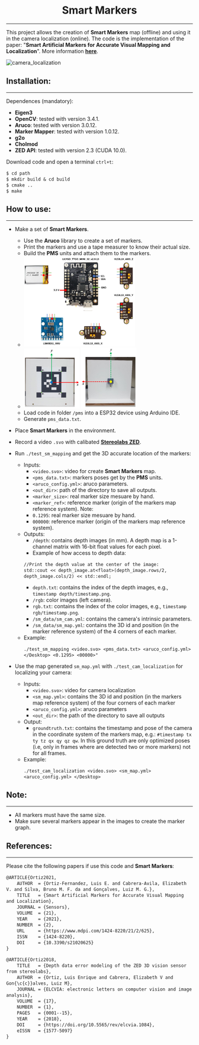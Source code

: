# <center> Smart Markers

---

This project allows the creation of **Smart Markers** map (offline) and using it in the camera localization (online). The code is the implementation of the paper: "**Smart Artificial Markers for Accurate Visual Mapping and Localization**". More information __[here](https://www.mdpi.com/1424-8220/21/2/625)__.

<img src="/images/camera_localization.gif" alt="camera_localization" width="1000" class="center"/>

## Installation:
---

Dependences (mandatory):

+ **Eigen3**
+ **OpenCV**: tested with version 3.4.1.
+ **Aruco**: tested with version 3.0.12.
+ **Marker Mapper**: tested with version 1.0.12.
+ **g2o**
+ **Cholmod**
+ **ZED API**: tested with version 2.3 (CUDA 10.0).

Download code and open a terminal `ctrl+t`:

    $ cd path 
    $ mkdir build & cd build 
    $ cmake .. 
    $ make

## How to use:
---

+ Make a set of **Smart Markers**.
    * Use the **Aruco** library to create a set of markers.
    * Print the markers and use a tape measurer to know their actual size. 
    * Build the **PMS** units and attach them to the markers.
    * <img src="/images/schematic.png" alt="schematic" width="300" class="center"/>
    * <img src="/images/marker_front.png" alt="marker_front" width="150" class="center"/> <img src="/images/marker_back.png" alt="marker_back" width="150" class="center"/>
    * Load code in folder `/pms` into a ESP32 device using Arduino IDE.
    * Generate `pms_data.txt`.
+ Place **Smart Markers** in the environment.
+ Record a video `.svo` with calibated __[Stereolabs ZED](https://www.stereolabs.com/zed/)__.

+ Run `./test_sm_mapping` and get the 3D accurate location of the markers:
    + Inputs:
        * `<video.svo>`: video for create **Smart Markers** map.
        * `<pms_data.txt>`: markers poses get by the **PMS** units.
        * `<aruco_config.yml>`: aruco parameters.
        * `<out_dir>`: path of the directory to save all outputs.
        * `<marker_size>`: real marker size mesuare by hand.
        * `<marker_ref>`: reference marker (origin of the markers map reference system).
        Note:
        + `0.1295`: real marker size mesuare by hand.
        + `000000`: reference marker (origin of the markers map reference system).
    + Outputs:
        * `/depth`: contains depth images (in mm). A depth map is a 1-channel matrix with 16-bit float values for each pixel.
        * Example of how access to depth data:
        ```
        //Print the depth value at the center of the image:
        std::cout << depth_image.at<float>(depth_image.rows/2, depth_image.cols/2) << std::endl;
        ```
        * `depth.txt`: contains the index of the depth images, e.g., `timestamp depth/timestamp.png`.
        * `/rgb`: color images (left camera).
        * `rgb.txt`: contains the index of the color images, e.g., `timestamp rgb/timestamp.png`.
        * `/sm_data/sm_cam.yml`: contains the camera's intrinsic parameters.
        * `/sm_data/sm_map.yml`: contains the 3D id and position (in the marker reference system) of the 4 corners of each marker.
    + Example:
        ```
        ./test_sm_mapping <video.svo> <pms_data.txt> <aruco_config.yml> </Desktop> <0.1295> <00000>"
        ```

+ Use the map generated `sm_map.yml` with `./test_cam_localization` for localizing your camera:

    + Inputs:
        * `<video.svo>`: video for camera localization
        * `<sm_map.yml>`: contains the 3D id and position (in the markers map reference system) of the four corners of each marker
        * `<aruco_config.yml>`: aruco parameters 
        * `<out_dir>`: the path of the directory to save all outputs
    + Output:
        * `groundtruth.txt`: contains the timestamp and pose of the camera in the coordinate system of the markers map, e.g.:
        `#timestamp tx ty tz qx qy qz qw`. In this ground truth are only optimized poses (i.e, only in frames where are detected two or more markers) not for all frames.
    + Example:    
        ```
        ./test_cam_localization <video.svo> <sm_map.yml> <aruco_config.yml> </Desktop>
        ```

## **Note:**
---

+ All markers must have the same size. 
+ Make sure several markers appear in the images to create the marker graph. 

## References:
---

Please cite the following papers if use this code and **Smart Markers**:
```
@ARTICLE{Ortiz2021,
    AUTHOR  = {Ortiz-Fernandez, Luis E. and Cabrera-Avila, Elizabeth V. and Silva, Bruno M. F. da and Gonçalves, Luiz M. G.},
    TITLE   = {Smart Artificial Markers for Accurate Visual Mapping and Localization},
    JOURNAL = {Sensors},
    VOLUME  = {21},
    YEAR    = {2021},
    NUMBER  = {2},
    URL     = {https://www.mdpi.com/1424-8220/21/2/625},
    ISSN    = {1424-8220},
    DOI     = {10.3390/s21020625}
}
```   
```
@ARTICLE{Ortiz2018,
    TITLE   = {Depth data error modeling of the ZED 3D vision sensor from stereolabs},
    AUTHOR  = {Ortiz, Luis Enrique and Cabrera, Elizabeth V and Gon{\c{c}}alves, Luiz M},
    JOURNAL = {ELCVIA: electronic letters on computer vision and image analysis},
    VOLUME  = {17},
    NUMBER  = {1},
    PAGES   = {0001--15},
    YEAR    = {2018},
    DOI     = {https://doi.org/10.5565/rev/elcvia.1084},
    eISSN   = {1577-5097} 
}
```